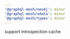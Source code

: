 ```yaml
---
'@graphql-mesh/neo4j': minor
'@graphql-mesh/odata': minor
'@graphql-mesh/types': minor
---
```


support introspection cache
